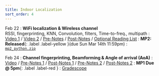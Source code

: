 ```yaml
---
title: Indoor Localization
sort_order: 4
---
```


Feb 22
: **WiFi localization & Wireless channel** <br>  RSSI, fingerprinting, KNN, Convolution, filters, Time-to-freq., multipath
  : [Video 1](#) / [Video 2](#) / [Pre-Notes](#) / [Post-Notes](#) / [Optional Reading List](#)
: **MP2: Released**{: .label .label-yellow }(due Sun Mar 14th 11:59pm)
  : [`mp2_python.zip`](#)
<!-- : **Optional**{: .label .label-green } [Reading list](#) -->


Feb 24
: **Channel fingerprinting, Beamforming & Angle of arrival (AoA)**
  : [Video](#) / [Pre-Notes 1](#) / [Post-Notes 1](#) / [Pre-Notes 2](#) / [Post-Notes 2](#)
: **MP1 Due @ 5pm**{: .label .label-red }
  : [Gradescope](#)
